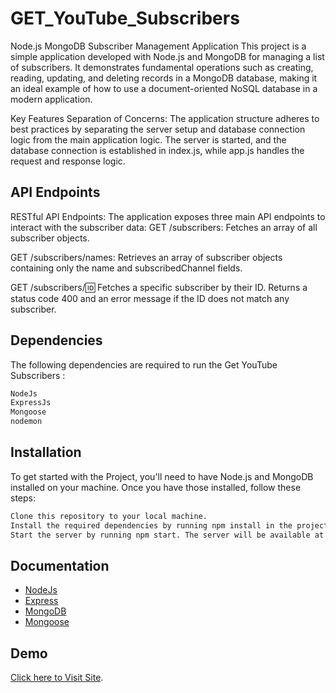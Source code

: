# GET_YouTube_Subscribers

Node.js MongoDB Subscriber Management Application
This project is a simple application developed with Node.js and MongoDB for managing a list of subscribers. It demonstrates fundamental operations such as creating, reading, updating, and deleting records in a MongoDB database, making it an ideal example of how to use a document-oriented NoSQL database in a modern application.

Key Features
Separation of Concerns: The application structure adheres to best practices by separating the server setup and database connection logic from the main application logic. The server is started, and the database connection is established in index.js, while app.js handles the request and response logic.


## API Endpoints

RESTful API Endpoints: The application exposes three main API endpoints to interact with the subscriber data:
GET /subscribers: Fetches an array of all subscriber objects.

GET /subscribers/names: Retrieves an array of subscriber objects containing only the name and subscribedChannel fields.

GET /subscribers/:id: Fetches a specific subscriber by their ID. Returns a status code 400 and an error message if the ID does not match any subscriber.

## Dependencies

The following dependencies are required to run the Get YouTube Subscribers :

```bash
NodeJs
ExpressJs
Mongoose
nodemon
```

  ## Installation

  To get started with the Project, you'll need to have Node.js and MongoDB installed on your machine. Once you have those installed, follow these steps:

```bash
Clone this repository to your local machine.
Install the required dependencies by running npm install in the project directory.
Start the server by running npm start. The server will be available at http://localhost:3000.
```

## Documentation

- [NodeJs](https://nodejs.org/)
- [Express](https://expressjs.com/)
- [MongoDB](https://www.mongodb.com/)
- [Mongoose](https://mongoosejs.com/)


## Demo

[Click here to Visit Site](https://get-youtube-subscribers-737a.onrender.com).